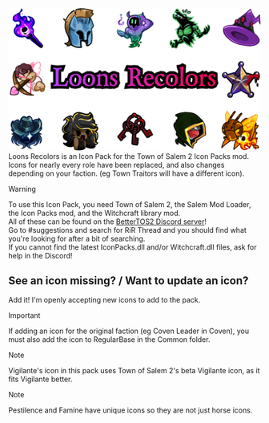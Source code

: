 ![LOGO](./Images/LoonsRecolors.png)
Loons Recolors is an Icon Pack for the Town of Salem 2 Icon Packs mod.<br>
Icons for nearly every role have been replaced, and also changes depending on your faction. (eg Town Traitors will have a different icon).

> [!WARNING]
> To use this Icon Pack, you need Town of Salem 2, the Salem Mod Loader, the Icon Packs mod, and the Witchcraft library mod.<br>
> All of these can be found on the [BetterTOS2 Discord server](https://discord.gg/bettertos2)!<br>
> Go to #suggestions and search for RiR Thread and you should find what you're looking for after a bit of searching.<br>
> If you cannot find the latest IconPacks.dll and/or Witchcraft.dll files, ask for help in the Discord!

## See an icon missing? / Want to update an icon?
Add it! I'm openly accepting new icons to add to the pack.
> [!IMPORTANT]
> If adding an icon for the original faction (eg Coven Leader in Coven), you must also add the icon to RegularBase in the Common folder.<br>

> [!NOTE]
> Vigilante's icon in this pack uses Town of Salem 2's beta Vigilante icon, as it fits Vigilante better.

> [!NOTE]
> Pestilence and Famine have unique icons so they are not just horse icons.

